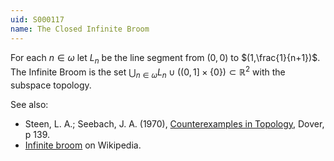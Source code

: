 ```yaml
---
uid: S000117
name: The Closed Infinite Broom
---
```

For each $n \in \omega$ let $L_n$ be the line segment from $(0,0)$ to $(1,\frac{1}{n+1})$. The Infinite Broom is the set $\bigcup_{n \in \omega} L_n \cup \big((0,1] \times \{0\}\big) \subset \mathbb{R}^2$ with the subspace topology.

See also:

* Steen, L. A.; Seebach, J. A. (1970), [Counterexamples in Topology](http://books.google.com/books/about/Counterexamples_in_Topology.html?id=DkEuGkOtSrUC), Dover, p 139.
* [Infinite broom](http://en.wikipedia.org/wiki/Infinite_broom) on Wikipedia.

